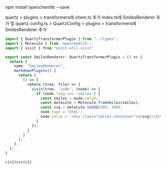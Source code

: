 npm install openchemlib --save

quartz > plugins > transformers에 chem.ts 추가
index.ts에 SmilesRenderer 추가 및 quartz.config.ts > QuartzConfig > plugins > transformers에 SmilesRenderer 추가
```Typescript:chem.ts
import { QuartzTransformerPlugin } from "../types";
import { Molecule } from 'openchemlib';
import { visit } from "unist-util-visit"

export const SmilesRenderer: QuartzTransformerPlugin = () => {
  return {
    name: "SmilesRenderer",
    markdownPlugins() {
      return [
        () => {
          return (tree, file) => {
            visit(tree, 'code', (node) => {
              if (node.lang === 'smiles') {
                const smiles = node.value;
                const molecule = Molecule.fromSmiles(smiles);
                const svg = molecule.toSVG(300, 300);
                node.type = 'html';
                node.value = `<div class="smiles-container">${svg}</div>`;
              }
            });
          }
        }
      ];
    },
  };
}
```

```smiles
c(c1)ccc(c1)
```
